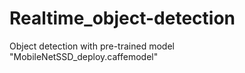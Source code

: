 # Realtime_object-detection
Object detection with pre-trained model "MobileNetSSD_deploy.caffemodel"
